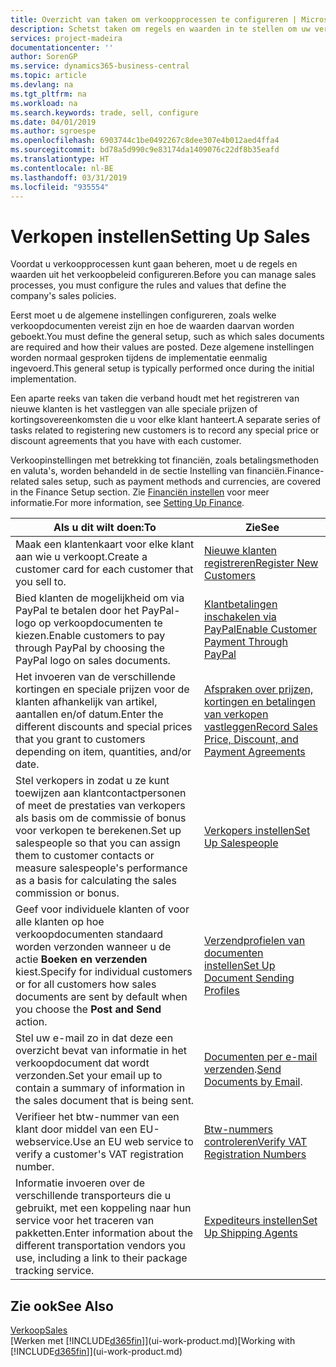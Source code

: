 ```yaml
---
title: Overzicht van taken om verkoopprocessen te configureren | Microsoft Docs
description: Schetst taken om regels en waarden in te stellen om uw verkoopbeleid en -processen te definiëren.
services: project-madeira
documentationcenter: ''
author: SorenGP
ms.service: dynamics365-business-central
ms.topic: article
ms.devlang: na
ms.tgt_pltfrm: na
ms.workload: na
ms.search.keywords: trade, sell, configure
ms.date: 04/01/2019
ms.author: sgroespe
ms.openlocfilehash: 6903744c1be0492267c8dee307e4b012aed4ffa4
ms.sourcegitcommit: bd78a5d990c9e83174da1409076c22df8b35eafd
ms.translationtype: HT
ms.contentlocale: nl-BE
ms.lasthandoff: 03/31/2019
ms.locfileid: "935554"
---
```

# <a name="setting-up-sales"></a><span data-ttu-id="312ab-103">Verkopen instellen</span><span class="sxs-lookup"><span data-stu-id="312ab-103">Setting Up Sales</span></span>
<span data-ttu-id="312ab-104">Voordat u verkoopprocessen kunt gaan beheren, moet u de regels en waarden uit het verkoopbeleid configureren.</span><span class="sxs-lookup"><span data-stu-id="312ab-104">Before you can manage sales processes, you must configure the rules and values that define the company's sales policies.</span></span>

<span data-ttu-id="312ab-105">Eerst moet u de algemene instellingen configureren, zoals welke verkoopdocumenten vereist zijn en hoe de waarden daarvan worden geboekt.</span><span class="sxs-lookup"><span data-stu-id="312ab-105">You must define the general setup, such as which sales documents are required and how their values are posted.</span></span> <span data-ttu-id="312ab-106">Deze algemene instellingen worden normaal gesproken tijdens de implementatie eenmalig ingevoerd.</span><span class="sxs-lookup"><span data-stu-id="312ab-106">This general setup is typically performed once during the initial implementation.</span></span>

<span data-ttu-id="312ab-107">Een aparte reeks van taken die verband houdt met het registreren van nieuwe klanten is het vastleggen van alle speciale prijzen of kortingsovereenkomsten die u voor elke klant hanteert.</span><span class="sxs-lookup"><span data-stu-id="312ab-107">A separate series of tasks related to registering new customers is to record any special price or discount agreements that you have with each customer.</span></span>

<span data-ttu-id="312ab-108">Verkoopinstellingen met betrekking tot financiën, zoals betalingsmethoden en valuta's, worden behandeld in de sectie Instelling van financiën.</span><span class="sxs-lookup"><span data-stu-id="312ab-108">Finance-related sales setup, such as payment methods and currencies, are covered in the Finance Setup section.</span></span> <span data-ttu-id="312ab-109">Zie [Financiën instellen](finance-setup-finance.md) voor meer informatie.</span><span class="sxs-lookup"><span data-stu-id="312ab-109">For more information, see [Setting Up Finance](finance-setup-finance.md).</span></span>

| <span data-ttu-id="312ab-110">Als u dit wilt doen:</span><span class="sxs-lookup"><span data-stu-id="312ab-110">To</span></span> | <span data-ttu-id="312ab-111">Zie</span><span class="sxs-lookup"><span data-stu-id="312ab-111">See</span></span> |
| --- | --- |
| <span data-ttu-id="312ab-112">Maak een klantenkaart voor elke klant aan wie u verkoopt.</span><span class="sxs-lookup"><span data-stu-id="312ab-112">Create a customer card for each customer that you sell to.</span></span> |[<span data-ttu-id="312ab-113">Nieuwe klanten registreren</span><span class="sxs-lookup"><span data-stu-id="312ab-113">Register New Customers</span></span>](sales-how-register-new-customers.md) |
| <span data-ttu-id="312ab-114">Bied klanten de mogelijkheid om via PayPal te betalen door het PayPal-logo op verkoopdocumenten te kiezen.</span><span class="sxs-lookup"><span data-stu-id="312ab-114">Enable customers to pay through PayPal by choosing the PayPal logo on sales documents.</span></span> |[<span data-ttu-id="312ab-115">Klantbetalingen inschakelen via PayPal</span><span class="sxs-lookup"><span data-stu-id="312ab-115">Enable Customer Payment Through PayPal</span></span>](sales-how-enable-payment-service-extensions.md) |
| <span data-ttu-id="312ab-116">Het invoeren van de verschillende kortingen en speciale prijzen voor de klanten afhankelijk van artikel, aantallen en/of datum.</span><span class="sxs-lookup"><span data-stu-id="312ab-116">Enter the different discounts and special prices that you grant to customers depending on item, quantities, and/or date.</span></span> |[<span data-ttu-id="312ab-117">Afspraken over prijzen, kortingen en betalingen van verkopen vastleggen</span><span class="sxs-lookup"><span data-stu-id="312ab-117">Record Sales Price, Discount, and Payment Agreements</span></span>](sales-how-record-sales-price-discount-payment-agreements.md) |
| <span data-ttu-id="312ab-118">Stel verkopers in zodat u ze kunt toewijzen aan klantcontactpersonen of meet de prestaties van verkopers als basis om de commissie of bonus voor verkopen te berekenen.</span><span class="sxs-lookup"><span data-stu-id="312ab-118">Set up salespeople so that you can assign them to customer contacts or measure salespeople's performance as a basis for calculating the sales commission or bonus.</span></span> |[<span data-ttu-id="312ab-119">Verkopers instellen</span><span class="sxs-lookup"><span data-stu-id="312ab-119">Set Up Salespeople</span></span>](sales-how-setup-salespeople.md) |
| <span data-ttu-id="312ab-120">Geef voor individuele klanten of voor alle klanten op hoe verkoopdocumenten standaard worden verzonden wanneer u de actie **Boeken en verzenden** kiest.</span><span class="sxs-lookup"><span data-stu-id="312ab-120">Specify for individual customers or for all customers how sales documents are sent by default when you choose the **Post and Send** action.</span></span> |[<span data-ttu-id="312ab-121">Verzendprofielen van documenten instellen</span><span class="sxs-lookup"><span data-stu-id="312ab-121">Set Up Document Sending Profiles</span></span>](sales-how-setup-document-send-profiles.md) |
| <span data-ttu-id="312ab-122">Stel uw e-mail zo in dat deze een overzicht bevat van informatie in het verkoopdocument dat wordt verzonden.</span><span class="sxs-lookup"><span data-stu-id="312ab-122">Set your email up to contain a summary of information in the sales document that is being sent.</span></span> |<span data-ttu-id="312ab-123">[Documenten per e-mail verzenden](ui-how-send-documents-email.md).</span><span class="sxs-lookup"><span data-stu-id="312ab-123">[Send Documents by Email](ui-how-send-documents-email.md).</span></span> |
|<span data-ttu-id="312ab-124">Verifieer het btw-nummer van een klant door middel van een EU-webservice.</span><span class="sxs-lookup"><span data-stu-id="312ab-124">Use an EU web service to verify a customer's VAT registration number.</span></span>|[<span data-ttu-id="312ab-125">Btw-nummers controleren</span><span class="sxs-lookup"><span data-stu-id="312ab-125">Verify VAT Registration Numbers</span></span>](finance-setup-vat.md)|
|<span data-ttu-id="312ab-126">Informatie invoeren over de verschillende transporteurs die u gebruikt, met een koppeling naar hun service voor het traceren van pakketten.</span><span class="sxs-lookup"><span data-stu-id="312ab-126">Enter information about the different transportation vendors you use, including a link to their package tracking service.</span></span>|[<span data-ttu-id="312ab-127">Expediteurs instellen</span><span class="sxs-lookup"><span data-stu-id="312ab-127">Set Up Shipping Agents</span></span>](sales-how-to-set-up-shipping-agents.md)|

## <a name="see-also"></a><span data-ttu-id="312ab-128">Zie ook</span><span class="sxs-lookup"><span data-stu-id="312ab-128">See Also</span></span>
[<span data-ttu-id="312ab-129">Verkoop</span><span class="sxs-lookup"><span data-stu-id="312ab-129">Sales</span></span>](sales-manage-sales.md)  
<span data-ttu-id="312ab-130">[Werken met [!INCLUDE[d365fin](includes/d365fin_md.md)]](ui-work-product.md)</span><span class="sxs-lookup"><span data-stu-id="312ab-130">[Working with [!INCLUDE[d365fin](includes/d365fin_md.md)]](ui-work-product.md)</span></span>
